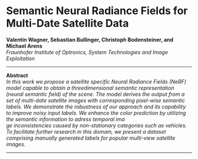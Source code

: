 Semantic Neural Radiance Fields for Multi-Date Satellite Data
==

**Valentin Wagner, Sebastian Bullinger, Christoph Bodensteiner, and Michael Arens**  
*Fraunhofer Institute of Optronics, System Technologies and Image Exploitation*

---

**Abstract**  
*In this work we propose a satellite specific Neural Radiance
Fields (NeRF) model capable to obtain a threedimensional
semantic representation (neural semantic field)
of the scene. The model derives the output from a set of
multi-date satellite images with corresponding pixel-wise
semantic labels. We demonstrate the robustness of our approach
and its capability to improve noisy input labels. We
enhance the color prediction by utilizing the semantic information
to adress temporal ima  
ge inconsistencies caused by
non-stationary categories such as vehicles. To facilitate further
research in this domain, we present a dataset comprising
manually generated labels for popular multi-view satellite
images.*

---

